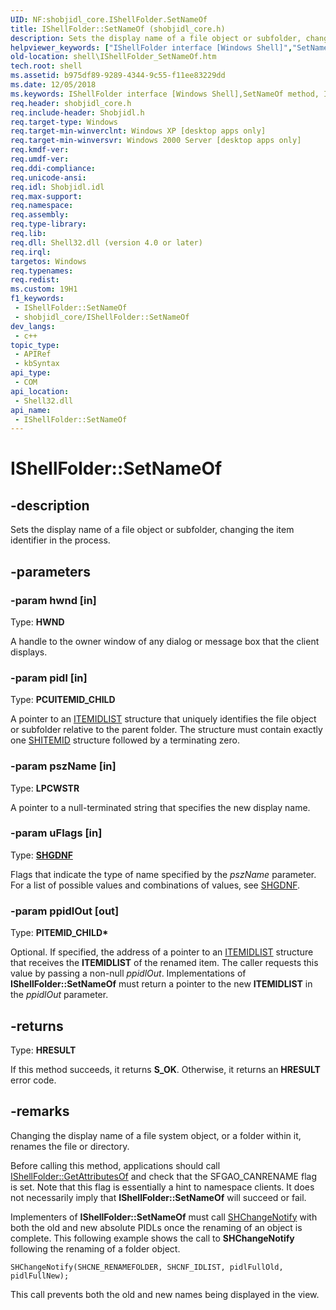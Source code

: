 ```yaml
---
UID: NF:shobjidl_core.IShellFolder.SetNameOf
title: IShellFolder::SetNameOf (shobjidl_core.h)
description: Sets the display name of a file object or subfolder, changing the item identifier in the process.
helpviewer_keywords: ["IShellFolder interface [Windows Shell]","SetNameOf method","IShellFolder.SetNameOf","IShellFolder2 interface [Windows Shell]","SetNameOf method","IShellFolder2::SetNameOf","IShellFolder::SetNameOf","SetNameOf","SetNameOf method [Windows Shell]","SetNameOf method [Windows Shell]","IShellFolder interface","SetNameOf method [Windows Shell]","IShellFolder2 interface","_win32_IShellFolder_SetNameOf","shell.IShellFolder_SetNameOf","shobjidl_core/IShellFolder2::SetNameOf","shobjidl_core/IShellFolder::SetNameOf"]
old-location: shell\IShellFolder_SetNameOf.htm
tech.root: shell
ms.assetid: b975df89-9289-4344-9c55-f11ee83229dd
ms.date: 12/05/2018
ms.keywords: IShellFolder interface [Windows Shell],SetNameOf method, IShellFolder.SetNameOf, IShellFolder2 interface [Windows Shell],SetNameOf method, IShellFolder2::SetNameOf, IShellFolder::SetNameOf, SetNameOf, SetNameOf method [Windows Shell], SetNameOf method [Windows Shell],IShellFolder interface, SetNameOf method [Windows Shell],IShellFolder2 interface, _win32_IShellFolder_SetNameOf, shell.IShellFolder_SetNameOf, shobjidl_core/IShellFolder2::SetNameOf, shobjidl_core/IShellFolder::SetNameOf
req.header: shobjidl_core.h
req.include-header: Shobjidl.h
req.target-type: Windows
req.target-min-winverclnt: Windows XP [desktop apps only]
req.target-min-winversvr: Windows 2000 Server [desktop apps only]
req.kmdf-ver: 
req.umdf-ver: 
req.ddi-compliance: 
req.unicode-ansi: 
req.idl: Shobjidl.idl
req.max-support: 
req.namespace: 
req.assembly: 
req.type-library: 
req.lib: 
req.dll: Shell32.dll (version 4.0 or later)
req.irql: 
targetos: Windows
req.typenames: 
req.redist: 
ms.custom: 19H1
f1_keywords:
 - IShellFolder::SetNameOf
 - shobjidl_core/IShellFolder::SetNameOf
dev_langs:
 - c++
topic_type:
 - APIRef
 - kbSyntax
api_type:
 - COM
api_location:
 - Shell32.dll
api_name:
 - IShellFolder::SetNameOf
---
```


# IShellFolder::SetNameOf


## -description

Sets the display name of a file object or subfolder, changing the item identifier in the process.

## -parameters

### -param hwnd [in]

Type: <b>HWND</b>

A handle to the owner window of any dialog or message box that the client displays.

### -param pidl [in]

Type: <b>PCUITEMID_CHILD</b>

A pointer to an <a href="/windows/desktop/api/shtypes/ns-shtypes-itemidlist">ITEMIDLIST</a> structure that uniquely identifies the file object or subfolder relative to the parent folder. The structure must contain exactly one <a href="/windows/desktop/api/shtypes/ns-shtypes-shitemid">SHITEMID</a> structure followed by a terminating zero.

### -param pszName [in]

Type: <b>LPCWSTR</b>

A pointer to a null-terminated string that specifies the new display name.

### -param uFlags [in]

Type: <b><a href="/windows/win32/api/shobjidl_core/ne-shobjidl_core-_shgdnf">SHGDNF</a></b>

Flags that indicate the type of name specified by the <i>pszName</i> parameter. For a list of possible values and combinations of values, see <a href="/windows/win32/api/shobjidl_core/ne-shobjidl_core-_shgdnf">SHGDNF</a>.

### -param ppidlOut [out]

Type: <b>PITEMID_CHILD*</b>

Optional. If specified, the address of a pointer to an <a href="/windows/desktop/api/shtypes/ns-shtypes-itemidlist">ITEMIDLIST</a> structure that receives the <b>ITEMIDLIST</b> of the renamed item. The caller requests this value by passing a non-null <i>ppidlOut</i>. Implementations of <b>IShellFolder::SetNameOf</b> must return a pointer to the new <b>ITEMIDLIST</b> in the <i>ppidlOut</i> parameter.

## -returns

Type: <b>HRESULT</b>

If this method succeeds, it returns <b xmlns:loc="http://microsoft.com/wdcml/l10n">S_OK</b>. Otherwise, it returns an <b xmlns:loc="http://microsoft.com/wdcml/l10n">HRESULT</b> error code.

## -remarks

Changing the display name of a file system object, or a folder within it, renames the file or directory.

Before calling this method, applications should call <a href="/windows/desktop/api/shobjidl_core/nf-shobjidl_core-ishellfolder-getattributesof">IShellFolder::GetAttributesOf</a> and check that the SFGAO_CANRENAME flag is set. Note that this flag is essentially a hint to namespace clients. It does not necessarily imply that <b>IShellFolder::SetNameOf</b> will succeed or fail.

Implementers of <b>IShellFolder::SetNameOf</b> must call <a href="/windows/desktop/api/shlobj_core/nf-shlobj_core-shchangenotify">SHChangeNotify</a> with both the old and new absolute PIDLs once the renaming of an object is complete. This following example shows the call to <b>SHChangeNotify</b> following the renaming of a folder object. 

                


```
SHChangeNotify(SHCNE_RENAMEFOLDER, SHCNF_IDLIST, pidlFullOld, pidlFullNew);
```


This call prevents both the old and new names being displayed in the view.

